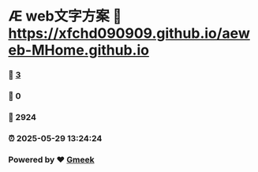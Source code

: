 # Æ web文字方案 :link: https://xfchd090909.github.io/aeweb-MHome.github.io 
### :page_facing_up: [3](https://xfchd090909.github.io/aeweb-MHome.github.io/tag.html) 
### :speech_balloon: 0 
### :hibiscus: 2924 
### :alarm_clock: 2025-05-29 13:24:24 
### Powered by :heart: [Gmeek](https://github.com/Meekdai/Gmeek)

